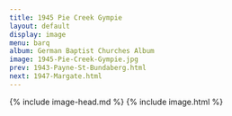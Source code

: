 ```yaml
---
title: 1945 Pie Creek Gympie
layout: default
display: image
menu: barq
album: German Baptist Churches Album
image: 1945-Pie-Creek-Gympie.jpg
prev: 1943-Payne-St-Bundaberg.html
next: 1947-Margate.html
---
```

{% include image-head.md %}
{% include image.html %}
